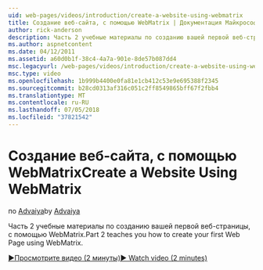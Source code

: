 ```yaml
---
uid: web-pages/videos/introduction/create-a-website-using-webmatrix
title: Создание веб-сайта, с помощью WebMatrix | Документация Майкрософт
author: rick-anderson
description: Часть 2 учебные материалы по созданию вашей первой веб-страницы, с помощью WebMatrix.
ms.author: aspnetcontent
ms.date: 04/12/2011
ms.assetid: a60d0b1f-38c4-4a7a-901e-8de57b087dd4
msc.legacyurl: /web-pages/videos/introduction/create-a-website-using-webmatrix
msc.type: video
ms.openlocfilehash: 1b999b4400e0fa81e1cb412c53e9e695388f2345
ms.sourcegitcommit: b28cd0313af316c051c2ff8549865bff67f2fbb4
ms.translationtype: MT
ms.contentlocale: ru-RU
ms.lasthandoff: 07/05/2018
ms.locfileid: "37821542"
---
```

<a name="create-a-website-using-webmatrix"></a><span data-ttu-id="9b462-103">Создание веб-сайта, с помощью WebMatrix</span><span class="sxs-lookup"><span data-stu-id="9b462-103">Create a Website Using WebMatrix</span></span>
====================
<span data-ttu-id="9b462-104">по [Advaiya](https://twitter.com/Advaiyasolns)</span><span class="sxs-lookup"><span data-stu-id="9b462-104">by [Advaiya](https://twitter.com/Advaiyasolns)</span></span>

<span data-ttu-id="9b462-105">Часть 2 учебные материалы по созданию вашей первой веб-страницы, с помощью WebMatrix.</span><span class="sxs-lookup"><span data-stu-id="9b462-105">Part 2 teaches you how to create your first Web Page using WebMatrix.</span></span>

[<span data-ttu-id="9b462-106">&#9654;Просмотрите видео (2 минуты)</span><span class="sxs-lookup"><span data-stu-id="9b462-106">&#9654; Watch video (2 minutes)</span></span>](https://channel9.msdn.com/Blogs/ASP-NET-Site-Videos/create-a-website-using-webmatrix)
